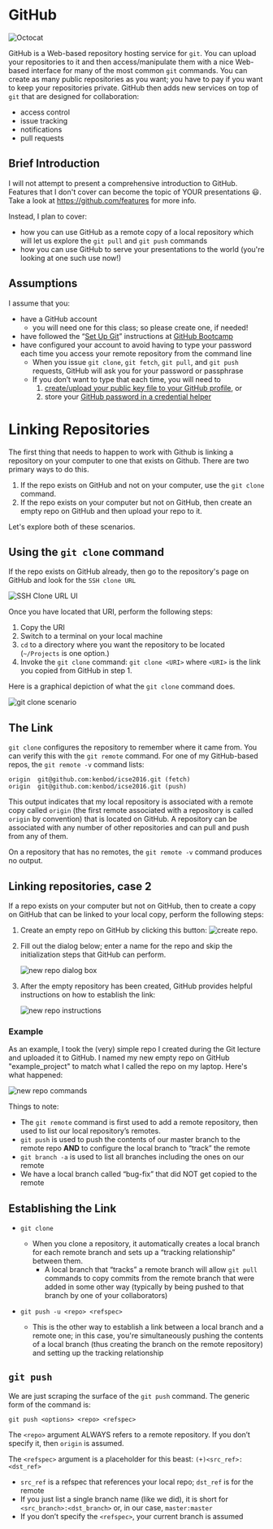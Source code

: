 # GitHub

![Octocat](https://github.com/kenbod/markdown_github_01/blob/master/resources/Octocat.png "GitHub's Mascot")

GitHub is a Web-based repository hosting service for `git`. You can upload your repositories to it and then
access/manipulate them with a nice Web-based interface for many of the most common `git` commands. You
can create as many public repositories as you want; you have to pay if you want to keep your repositories private.
GitHub then adds new services on top of `git` that are designed for collaboration:

* access control
* issue tracking
* notifications
* pull requests

## Brief Introduction

I will not attempt to present a comprehensive introduction to GitHub. Features that I don't cover can become the topic of YOUR presentations :smiley:. Take a look at <https://github.com/features> for more info.

Instead, I plan to cover:

* how you can use GitHub as a remote copy of a local repository which will let us explore the `git pull` and `git push` commands
* how you can use GitHub to serve your presentations to the world (you're looking at one such use now!)

## Assumptions

I assume that you:

* have a GitHub account
    * you will need one for this class; so please create one, if needed!
* have followed the <q>[Set Up Git](https://help.github.com/articles/set-up-git/)</q> instructions at [GitHub Bootcamp](https://help.github.com/categories/bootcamp/)
* have configured your account to avoid having to type your password each time you access your remote repository from the command line
    * When you issue `git clone`, `git fetch`, `git pull`, and `git push` requests, GitHub will ask you for your password or passphrase
    * If you don’t want to type that each time, you will need to
        1. [create/upload your public key file to your GitHub profile](https://help.github.com/articles/generating-ssh-keys/), or
        2. store your [GitHub password in a credential helper](https://help.github.com/articles/caching-your-github-password-in-git/)

# Linking Repositories

The first thing that needs to happen to work with Github is linking a repository on your computer to one that exists on Github. There are two primary ways to do this.

1. If the repo exists on GitHub and not on your computer, use the `git clone` command.
2. If the repo exists on your computer but not on GitHub, then create an empty repo on GitHub and then upload your repo to it.

Let's explore both of these scenarios.

## Using the `git clone` command

If the repo exists on GitHub already, then go to the repository's page on GitHub and look for the `SSH clone URL`

![SSH Clone URL UI](https://github.com/kenbod/markdown_github_01/blob/master/resources/GitCloneURI.png "URI for git clone")

Once you have located that URI, perform the following steps:

1. Copy the URI
2. Switch to a terminal on your local machine
3. `cd` to a directory where you want the repository to be located (`~/Projects` is one option.)
4. Invoke the `git clone` command: `git clone <URI>` where `<URI>` is the link you copied from GitHub in step 1.

Here is a graphical depiction of what the `git clone` command does.

![git clone scenario](https://github.com/kenbod/markdown_github_01/blob/master/resources/GitCloneScenario.png)

## The Link

`git clone` configures the repository to remember where it came from. You can verify this with the `git remote` command. For one of my GitHub-based repos, the `git remote -v` command lists:

```
origin	git@github.com:kenbod/icse2016.git (fetch)
origin	git@github.com:kenbod/icse2016.git (push)
```

This output indicates that my local repository is associated with a remote copy called `origin` (the first remote associated with a repository is called `origin` by convention) that is located on GitHub. A repository can be associated with any number of other repositories and can pull and push from any of them.

On a repository that has no remotes, the `git remote -v` command produces no output.

## Linking repositories, case 2

If a repo exists on your computer but not on GitHub, then to create a copy on GitHub that can be linked to your local copy, perform the following steps:

1. Create an empty repo on GitHub by clicking this button: ![create repo](https://github.com/kenbod/markdown_github_01/blob/master/resources/NewRepo.png).
2. Fill out the dialog below; enter a name for the repo and skip the initialization steps that GitHub can perform.

    ![new repo dialog box](https://github.com/kenbod/markdown_github_01/blob/master/resources/NewRepoDialog.png)
    
3. After the empty repository has been created, GitHub provides helpful instructions on how to establish the link:

    ![new repo instructions](https://github.com/kenbod/markdown_github_01/blob/master/resources/LinkRepos.png)

### Example

As an example, I took the (very) simple repo I created during the Git lecture and uploaded it to GitHub. I named my new empty repo on GitHub "example_project" to match what I called the repo on my laptop. Here's what happened:

![new repo commands](https://github.com/kenbod/markdown_github_01/blob/master/resources/LinkingARepo.png)

Things to note:

* The `git remote` command is first used to add a remote repository, then used to list our local repository’s remotes.
* `git push` is used to push the contents of our master branch to the remote repo **AND** to configure the local branch to <q>track</q> the remote
* `git branch -a` is used to list all branches including the ones on our remote
* We have a local branch called “bug-fix” that did NOT get copied to the remote

## Establishing the Link

* `git clone`

    * When you clone a repository, it automatically creates a local branch for each remote branch and sets up a <q>tracking relationship</q> between them.
        * A local branch that <q>tracks</q> a remote branch will allow `git pull` commands to copy commits from the remote branch that were added in some other way (typically by being pushed to that branch by one of your collaborators)

* `git push -u <repo> <refspec>`
    * This is the other way to establish a link between a local branch and a remote one; in this case, you're
    simultaneously pushing the contents of a local branch (thus creating the branch on the remote repository) and
    setting up the tracking relationship

## `git push`

We are just scraping the surface of the `git push` command. The generic form of the command is:

    git push <options> <repo> <refspec>

The `<repo>` argument ALWAYS refers to a remote repository. If you don’t specify it, then `origin` is assumed.

The `<refspec>` argument is a placeholder for this beast: `(+)<src_ref>:<dst_ref>`

* `src_ref` is a refspec that references your local repo; `dst_ref` is for the remote
* If you just list a single branch name (like we did), it is short for `<src_branch>:<dst_branch>` or,
in our case, `master:master`
* If you don’t specify the `<refspec>`, your current branch is assumed



